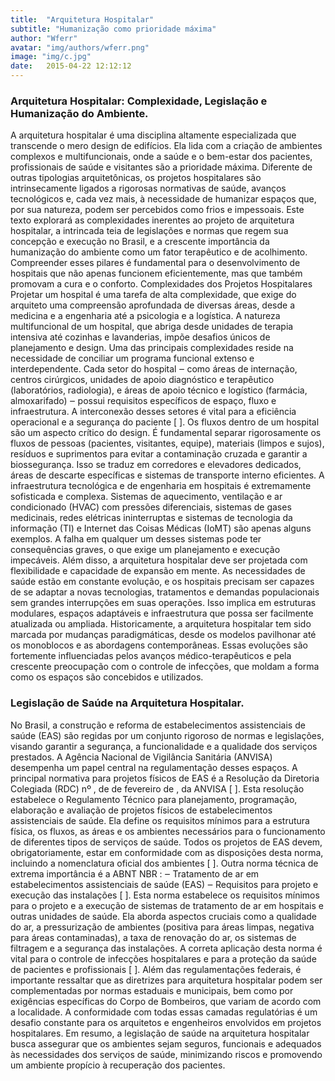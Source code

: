 ```yaml
---
title:  "Arquitetura Hospitalar"
subtitle: "Humanização como prioridade máxima"
author: "Wferr"
avatar: "img/authors/wferr.png"
image: "img/c.jpg"
date:   2015-04-22 12:12:12
---
```


### Arquitetura Hospitalar: Complexidade, Legislação e Humanização do Ambiente.
A arquitetura hospitalar é uma disciplina altamente especializada que transcende o
 mero design de edifícios. Ela lida com a criação de ambientes complexos e
 multifuncionais, onde a saúde e o bem-estar dos pacientes, profissionais de saúde e
 visitantes são a prioridade máxima. Diferente de outras tipologias arquitetônicas, os
 projetos hospitalares são intrinsecamente ligados a rigorosas normativas de saúde,
 avanços tecnológicos e, cada vez mais, à necessidade de humanizar espaços que, por
 sua natureza, podem ser percebidos como frios e impessoais.
 Este texto explorará as complexidades inerentes ao projeto de arquitetura hospitalar, a
 intrincada teia de legislações e normas que regem sua concepção e execução no
 Brasil, e a crescente importância da humanização do ambiente como um fator
 terapêutico e de acolhimento. Compreender esses pilares é fundamental para o
 desenvolvimento de hospitais que não apenas funcionem eficientemente, mas que
 também promovam a cura e o conforto.
 Complexidades dos Projetos Hospitalares
 Projetar um hospital é uma tarefa de alta complexidade, que exige do arquiteto uma
 compreensão aprofundada de diversas áreas, desde a medicina e a engenharia até a
 psicologia e a logística. A natureza multifuncional de um hospital, que abriga desde
 unidades de terapia intensiva até cozinhas e lavanderias, impõe desafios únicos de
 planejamento e design.
 Uma das principais complexidades reside na necessidade de conciliar um programa
 funcional extenso e interdependente. Cada setor do hospital ‒ como áreas de
 internação, centros cirúrgicos, unidades de apoio diagnóstico e terapêutico
 (laboratórios, radiologia), e áreas de apoio técnico e logístico (farmácia, almoxarifado)
‒ possui requisitos específicos de espaço, fluxo e infraestrutura. A interconexão desses
 setores é vital para a eficiência operacional e a segurança do paciente [ ].
 Os fluxos dentro de um hospital são um aspecto crítico do design. É fundamental
 separar rigorosamente os fluxos de pessoas (pacientes, visitantes, equipe), materiais
 (limpos e sujos), resíduos e suprimentos para evitar a contaminação cruzada e garantir
 a biossegurança. Isso se traduz em corredores e elevadores dedicados, áreas de
 descarte específicas e sistemas de transporte interno eficientes.
 A infraestrutura tecnológica e de engenharia em hospitais é extremamente sofisticada
 e complexa. Sistemas de aquecimento, ventilação e ar condicionado (HVAC) com
 pressões diferenciais, sistemas de gases medicinais, redes elétricas ininterruptas e
 sistemas de tecnologia da informação (TI) e Internet das Coisas Médicas (IoMT) são
 apenas alguns exemplos. A falha em qualquer um desses sistemas pode ter
 consequências graves, o que exige um planejamento e execução impecáveis.
 Além disso, a arquitetura hospitalar deve ser projetada com flexibilidade e capacidade
 de expansão em mente. As necessidades de saúde estão em constante evolução, e os
 hospitais precisam ser capazes de se adaptar a novas tecnologias, tratamentos e
 demandas populacionais sem grandes interrupções em suas operações. Isso implica
 em estruturas modulares, espaços adaptáveis e infraestrutura que possa ser
 facilmente atualizada ou ampliada.
 Historicamente, a arquitetura hospitalar tem sido marcada por mudanças
 paradigmáticas, desde os modelos pavilhonar até os monoblocos e as abordagens
 contemporâneas. Essas evoluções são fortemente influenciadas pelos avanços
 médico-terapêuticos e pela crescente preocupação com o controle de infecções, que
 moldam a forma como os espaços são concebidos e utilizados.

### Legislação de Saúde na Arquitetura Hospitalar.
No Brasil, a construção e reforma de estabelecimentos assistenciais de saúde (EAS)
 são regidas por um conjunto rigoroso de normas e legislações, visando garantir a
 segurança, a funcionalidade e a qualidade dos serviços prestados. A Agência Nacional
 de Vigilância Sanitária (ANVISA) desempenha um papel central na regulamentação
 desses espaços.
 A principal normativa para projetos físicos de EAS é a Resolução da Diretoria
 Colegiada (RDC) nº , de  de fevereiro de 
, da ANVISA [ ]. Esta resolução
estabelece o Regulamento Técnico para planejamento, programação, elaboração e
 avaliação de projetos físicos de estabelecimentos assistenciais de saúde. Ela define os
 requisitos mínimos para a estrutura física, os fluxos, as áreas e os ambientes
 necessários para o funcionamento de diferentes tipos de serviços de saúde. Todos os
 projetos de EAS devem, obrigatoriamente, estar em conformidade com as disposições
 desta norma, incluindo a nomenclatura oficial dos ambientes [ ].
 Outra norma técnica de extrema importância é a ABNT NBR 
: ‒ Tratamento
 de ar em estabelecimentos assistenciais de saúde (EAS) ‒ Requisitos para projeto
 e execução das instalações [ ]. Esta norma estabelece os requisitos mínimos para o
 projeto e a execução de sistemas de tratamento de ar em hospitais e outras unidades
 de saúde. Ela aborda aspectos cruciais como a qualidade do ar, a pressurização de
 ambientes (positiva para áreas limpas, negativa para áreas contaminadas), a taxa de
 renovação do ar, os sistemas de filtragem e a segurança das instalações. A correta
 aplicação desta norma é vital para o controle de infecções hospitalares e para a
 proteção da saúde de pacientes e profissionais [ ].
 Além das regulamentações federais, é importante ressaltar que as diretrizes para
 arquitetura hospitalar podem ser complementadas por normas estaduais e
 municipais, bem como por exigências específicas do Corpo de Bombeiros, que variam
 de acordo com a localidade. A conformidade com todas essas camadas regulatórias é
 um desafio constante para os arquitetos e engenheiros envolvidos em projetos
 hospitalares.
 Em resumo, a legislação de saúde na arquitetura hospitalar busca assegurar que os
 ambientes sejam seguros, funcionais e adequados às necessidades dos serviços de
 saúde, minimizando riscos e promovendo um ambiente propício à recuperação dos
 pacientes.

